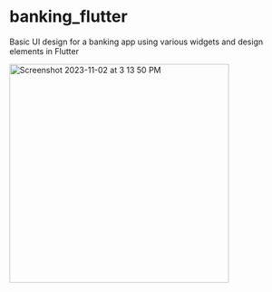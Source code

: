 # banking_flutter
Basic UI design for a banking app using various widgets and design elements in Flutter

<img width="387" alt="Screenshot 2023-11-02 at 3 13 50 PM" src="https://github.com/jasonshin1127/banking_flutter/assets/101506840/2724d2d4-79bc-4f0d-8bb3-f96084363ec8">
